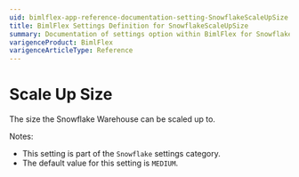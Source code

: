 ```yaml
---
uid: bimlflex-app-reference-documentation-setting-SnowflakeScaleUpSize
title: BimlFlex Settings Definition for SnowflakeScaleUpSize
summary: Documentation of settings option within BimlFlex for SnowflakeScaleUpSize
varigenceProduct: BimlFlex
varigenceArticleType: Reference
---
```


# Scale Up Size

The size the Snowflake Warehouse can be scaled up to.

Notes:

* This setting is part of the `Snowflake` settings category.
* The default value for this setting is `MEDIUM`.
